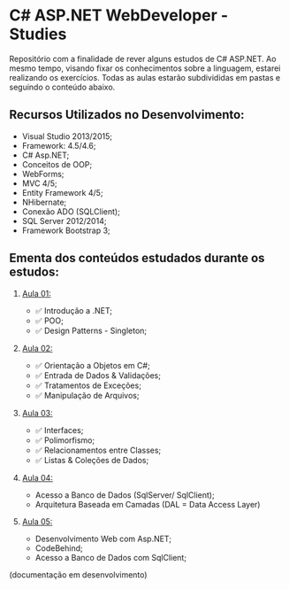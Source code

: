 # C# ASP.NET WebDeveloper - Studies

Repositório com a finalidade de rever alguns estudos de C# ASP.NET. Ao mesmo tempo, visando fixar os conhecimentos sobre a linguagem, estarei realizando os exercícios. Todas as aulas estarão subdivididas em pastas e seguindo o conteúdo abaixo.


## Recursos Utilizados no Desenvolvimento:

* Visual Studio 2013/2015;
* Framework: 4.5/4.6;
* C# Asp.NET;
* Conceitos de OOP;
* WebForms;
* MVC 4/5;
* Entity Framework 4/5;
* NHibernate;
* Conexão ADO (SQLClient);
* SQL Server 2012/2014;
* Framework Bootstrap 3;

## Ementa dos conteúdos estudados durante os estudos:

1. [Aula 01:](https://goo.gl/1S9Y9m)
      * :white_check_mark: Introdução a .NET;
      * :white_check_mark: POO;
      * :white_check_mark: Design Patterns - Singleton;
      
2. [Aula 02:](https://goo.gl/pZNdsV)
      * :white_check_mark: Orientação a Objetos em C#;
      * :white_check_mark: Entrada de Dados & Validações;
      * :white_check_mark: Tratamentos de Exceções;
      * :white_check_mark: Manipulação de Arquivos;
      
3. [Aula 03:](https://bit.ly/2GQrLt2)
      * :white_check_mark: Interfaces;
      * :white_check_mark: Polimorfismo;
      * :white_check_mark: Relacionamentos entre Classes;
      * :white_check_mark: Listas & Coleções de Dados;
      
4. [Aula 04:]()   
      * Acesso a Banco de Dados (SqlServer/ SqlClient);
      * Arquitetura Baseada em Camadas (DAL = Data Access Layer)

5. [Aula 05:]()  
      * Desenvolvimento Web com Asp.NET;
      * CodeBehind;
      * Acesso a Banco de Dados com SqlClient;

(documentação em desenvolvimento)      

